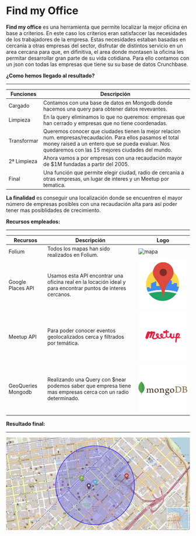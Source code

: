 # Find my Office

**Find my office** es una herramienta que permite localizar la mejor oficina en base a criterios. En este caso los criterios eran satisfaccer las necesidades de los trabajadores de la empresa. Estas necesidades estaban basadas en cercania a otras empresas del sector, disfrutar de distintos servicio en un area cercana para que, en difinitiva, el area donde montasen la oficina les permitar desarrollar gran parte de su vida cotidiana. Para ello contamos con un json con todas las empresas que tiene su su base de datos Crunchbase.

**¿Como hemos llegado al resultado?** 
___

Funciones  | Descripción 
---------- | ----------- 
Cargado    | Contamos con una base de datos en Mongodb donde hacemos una query para obtener datos revevantes.
Limpieza   | En la query eliminamos lo que no queremos: empresas que han cerrado y empresas que no tiene coordenadas.
Transformar| Queremos conocer que ciudades tienen la mejor relacion num. empresas/recaudación. Para ellos pasamos el total money raised a un entero que se pueda evaluar. Nos quedaremos con las 15 mejores ciudades del mundo.
2ª Limpieza| Ahora vamos a por empresas con una recaudación mayor de $1M fundadas a partir del 2005.
Final      | Una función que permite elegir ciudad, radio de cercania a otras empresas, un lugar de interes y un Meetup por tematica.

**La finalidad** es conseguir una localización donde se encuentren el mayor número de empresas posibles con una recaudación alta para así poder tener mas posiblidades de crecimiento. 



**Recursos empleados:** 
___

Recursos   | Descripción | Logo 
---------- | ----------- | ----
Folium     | Todos los mapas han sido realizados en Folium. |![mapa](https://github.com/Pacoanes/find_my_office/blob/master/images/folium.png)
Google Places API | Usamos esta API encontrar una oficina real en la locación ideal y para encontrar puntos de interes cercanos. | ![mapa](https://github.com/Pacoanes/find_my_office/blob/master/images/gapi.png)
Meetup API |  Para poder conocer eventos geolocalizados cerca y filtrados por temática. | ![mapa](https://github.com/Pacoanes/find_my_office/blob/master/images/meetup.png)
GeoQueries Mongodb | Realizando una Query con $near podemos saber que empresa tiene mas empresas cerca con un radio determinado. | ![mapa](https://github.com/Pacoanes/find_my_office/blob/master/images/mongodb.png)

**Resultado final:** 
___

![mapa](https://github.com/Pacoanes/find_my_office/blob/master/images/map.png)



